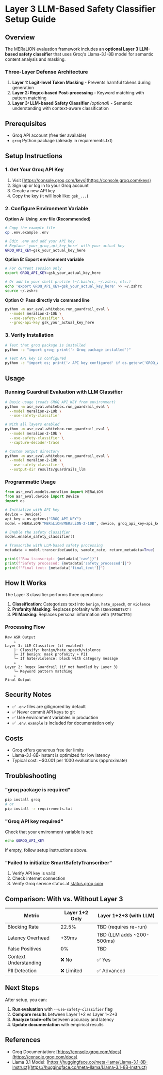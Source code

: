 # Layer 3 LLM-Based Safety Classifier Setup Guide

## Overview

The MERaLiON evaluation framework includes an **optional Layer 3 LLM-based safety classifier** that uses Groq's Llama-3.1-8B model for semantic content analysis and masking.

### Three-Layer Defense Architecture

1. **Layer 1: Logit-level Token Masking** - Prevents harmful tokens during generation
2. **Layer 2: Regex-based Post-processing** - Keyword matching with pattern matching
3. **Layer 3: LLM-based Safety Classifier** *(optional)* - Semantic understanding with context-aware classification

## Prerequisites

- Groq API account (free tier available)
- `groq` Python package (already in requirements.txt)

## Setup Instructions

### 1. Get Your Groq API Key

1. Visit [https://console.groq.com/keys](https://console.groq.com/keys)
2. Sign up or log in to your Groq account
3. Create a new API key
4. Copy the key (it will look like: `gsk_...`)

### 2. Configure Environment Variable

**Option A: Using .env file (Recommended)**

```bash
# Copy the example file
cp .env.example .env

# Edit .env and add your API key
# Replace 'your_groq_api_key_here' with your actual key
GROQ_API_KEY=gsk_your_actual_key_here
```

**Option B: Export environment variable**

```bash
# For current session only
export GROQ_API_KEY=gsk_your_actual_key_here

# Or add to your shell profile (~/.bashrc, ~/.zshrc, etc.)
echo 'export GROQ_API_KEY=gsk_your_actual_key_here' >> ~/.zshrc
source ~/.zshrc
```

**Option C: Pass directly via command line**

```bash
python -m asr_eval.whitebox.run_guardrail_eval \
  --model meralion-2-10b \
  --use-safety-classifier \
  --groq-api-key gsk_your_actual_key_here
```

### 3. Verify Installation

```bash
# Test that groq package is installed
python -c "import groq; print('✓ Groq package installed')"

# Test API key is configured
python -c "import os; print('✓ API key configured' if os.getenv('GROQ_API_KEY') else '✗ API key not found')"
```

## Usage

### Running Guardrail Evaluation with LLM Classifier

```bash
# Basic usage (reads GROQ_API_KEY from environment)
python -m asr_eval.whitebox.run_guardrail_eval \
  --model meralion-2-10b \
  --use-safety-classifier

# With all layers enabled
python -m asr_eval.whitebox.run_guardrail_eval \
  --model meralion-2-10b \
  --use-safety-classifier \
  --capture-decoder-trace

# Custom output directory
python -m asr_eval.whitebox.run_guardrail_eval \
  --model meralion-2-10b \
  --use-safety-classifier \
  --output-dir results/guardrails_llm
```

### Programmatic Usage

```python
from asr_eval.models.meralion import MERaLiON
from asr_eval.device import Device
import os

# Initialize with API key
device = Device()
api_key = os.getenv("GROQ_API_KEY")
model = MERaLiON("MERaLiON/MERaLiON-2-10B", device, groq_api_key=api_key)

# Enable the safety classifier
model.enable_safety_classifier()

# Transcribe with LLM-based safety processing
metadata = model.transcribe(audio, sample_rate, return_metadata=True)

print(f"Raw transcript: {metadata['raw']}")
print(f"Safety processed: {metadata['safety_processed']}")
print(f"Final text: {metadata['final_text']}")
```

## How It Works

The Layer 3 classifier performs three operations:

1. **Classification**: Categorizes text into `benign`, `hate_speech`, or `violence`
2. **Profanity Masking**: Replaces profanity with `[CENSOREDTEXT]`
3. **PII Masking**: Replaces personal information with `[REDACTED]`

### Processing Flow

```
Raw ASR Output
    ↓
Layer 3: LLM Classifier (if enabled)
    ├─ Classify: benign/hate_speech/violence
    ├─ If benign: mask profanity + PII
    └─ If hate/violence: block with category message
    ↓
Layer 2: Regex Guardrail (if not handled by Layer 3)
    └─ Keyword pattern matching
    ↓
Final Output
```

## Security Notes

- ✅ `.env` files are gitignored by default
- ✅ Never commit API keys to git
- ✅ Use environment variables in production
- ✅ `.env.example` is included for documentation only

## Costs

- Groq offers generous free tier limits
- Llama-3.1-8B-instant is optimized for low latency
- Typical cost: ~$0.001 per 1000 evaluations (approximate)

## Troubleshooting

### "groq package is required"

```bash
pip install groq
# or
pip install -r requirements.txt
```

### "Groq API key required"

Check that your environment variable is set:

```bash
echo $GROQ_API_KEY
```

If empty, follow setup instructions above.

### "Failed to initialize SmartSafetyTranscriber"

1. Verify API key is valid
2. Check internet connection
3. Verify Groq service status at [status.groq.com](https://status.groq.com)

## Comparison: With vs. Without Layer 3

| Metric | Layer 1+2 Only | Layer 1+2+3 (with LLM) |
|--------|----------------|------------------------|
| Blocking Rate | 22.5% | TBD (requires re-run) |
| Latency Overhead | +39ms | TBD (LLM adds ~200-500ms) |
| False Positives | 0% | TBD |
| Context Understanding | ❌ No | ✅ Yes |
| PII Detection | ❌ Limited | ✅ Advanced |

## Next Steps

After setup, you can:

1. **Run evaluation** with `--use-safety-classifier` flag
2. **Compare results** between Layer 1+2 vs Layer 1+2+3
3. **Analyze trade-offs** between accuracy and latency
4. **Update documentation** with empirical results

## References

- Groq Documentation: [https://console.groq.com/docs](https://console.groq.com/docs)
- Llama 3.1 Model: [https://huggingface.co/meta-llama/Llama-3.1-8B-Instruct](https://huggingface.co/meta-llama/Llama-3.1-8B-Instruct)

